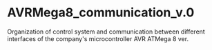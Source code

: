 # AVRMega8_communication_v.0
Organization of control system and communication between different interfaces of the company's microcontroller AVR ATMega 8 ver.
